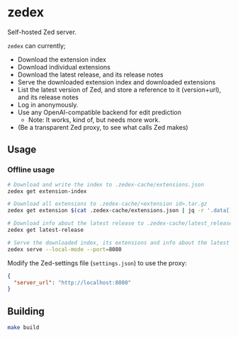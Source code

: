 # zedex

Self-hosted Zed server.

`zedex` can currently;
* Download the extension index
* Download individual extensions
* Download the latest release, and its release notes
* Serve the downloaded extension index and downloaded extensions
* List the latest version of Zed, and store a reference to it (version+url), and its release notes
* Log in anonymously.
* Use any OpenAI-compatible backend for edit prediction
  * Note: It works, kind of, but needs more work.
* (Be a transparent Zed proxy, to see what calls Zed makes)

## Usage

### Offline usage
```sh
# Download and write the index to .zedex-cache/extensions.json
zedex get extension-index

# Download all extensions to .zedex-cache/<extension id>.tar.gz
zedex get extension $(cat .zedex-cache/extensions.json | jq -r '.data[].id' | xargs)

# Download info about the latest release to .zedex-cache/latest_release.json
zedex get latest-release

# Serve the downloaded index, its extensions and info about the latest release
zedex serve --local-mode --port=8080
```

Modify the Zed-settings file (`settings.json`) to use the proxy:
```json
{
  "server_url": "http://localhost:8080"
}
```

## Building

```sh
make build
```
